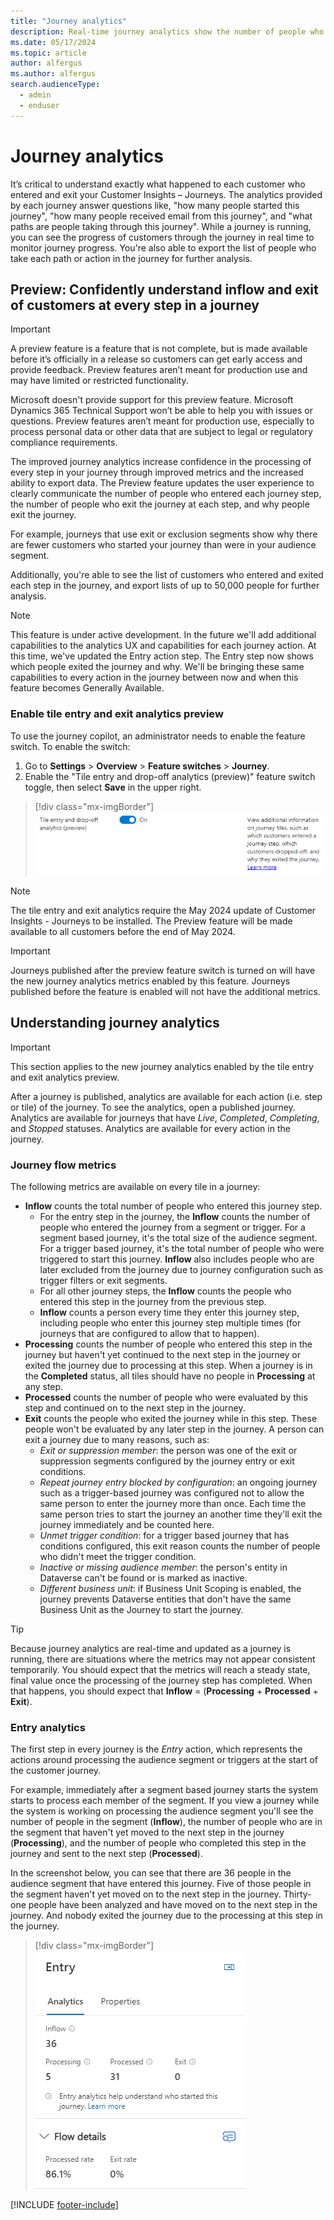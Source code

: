 ```yaml
---
title: "Journey analytics"
description: Real-time journey analytics show the number of people who enter each step in a Customer Insights journey, who left each step, and why they left each step.
ms.date: 05/17/2024
ms.topic: article
author: alfergus
ms.author: alfergus
search.audienceType: 
  - admin
  - enduser
---
```


# Journey analytics

It’s critical to understand exactly what happened to each customer who entered and exit your Customer Insights – Journeys. The analytics provided by each journey answer questions like, "how many people started this journey", "how many people received email from this journey", and "what paths are people taking through this journey". While a journey is running, you can see the progress of customers through the journey in real time to monitor journey progress. You're also able to export the list of people who take each path or action in the journey for further analysis.

## Preview: Confidently understand inflow and exit of customers at every step in a journey

> [!IMPORTANT]
> A preview feature is a feature that is not complete, but is made available before it’s officially in a release so customers can get early access and provide feedback. Preview features aren’t meant for production use and may have limited or restricted functionality.
>
> Microsoft doesn't provide support for this preview feature. Microsoft Dynamics 365 Technical Support won’t be able to help you with issues or questions. Preview features aren’t meant for production use, especially to process personal data or other data that are subject to legal or regulatory compliance requirements.

The improved journey analytics increase confidence in the processing of every step in your journey through improved metrics and the increased ability to export data. The Preview feature updates the user experience to clearly communicate the number of people who entered each journey step, the number of people who exit the journey at each step, and why people exit the journey.

For example, journeys that use exit or exclusion segments show why there are fewer customers who started your journey than were in your audience segment.

Additionally, you're able to see the list of customers who entered and exited each step in the journey, and export lists of up to 50,000 people for further analysis.

> [!NOTE]
> This feature is under active development. In the future we'll add additional capabilities to the analytics UX and capabilities for each journey action. At this time, we've updated the Entry action step. The Entry step now shows which people exited the journey and why. We'll be bringing these same capabilities to every action in the journey between now and when this feature becomes Generally Available.

### Enable tile entry and exit analytics preview

To use the journey copilot, an administrator needs to enable the feature switch. To enable the switch:
1. Go to **Settings** > **Overview** > **Feature switches** > **Journey**.
1. Enable the "Tile entry and drop-off analytics (preview)" feature switch toggle, then select **Save** in the upper right.

> [!div class="mx-imgBorder"]
> ![Enable copilot feature](media/real-time-tile-analytics-feature-switch.png "Enable tile entry and drop-off analytics feature")

> [!NOTE]
> The tile entry and exit analytics require the May 2024 update of Customer Insights - Journeys to be installed. The Preview feature will be made available to all customers before the end of May 2024.

> [!IMPORTANT]
> Journeys published after the preview feature switch is turned on will have the new journey analytics metrics enabled by this feature. Journeys published before the feature is enabled will not have the additional metrics.

## Understanding journey analytics

> [!IMPORTANT]
> This section applies to the new journey analytics enabled by the tile entry and exit analytics preview.

After a journey is published, analytics are available for each action (i.e. step or tile) of the journey. To see the analytics, open a published journey. Analytics are available for journeys that have *Live*, *Completed*, *Completing*, and *Stopped* statuses. Analytics are available for every action in the journey.

### Journey flow metrics
The following metrics are available on every tile in a journey:

* **Inflow** counts the total number of people who entered this journey step.
    *  For the entry step in the journey, the **Inflow** counts the number of people who entered the journey from a segment or trigger. For a segment based journey, it's the total size of the audience segment. For a trigger based journey, it's the total number of people who were triggered to start this journey. **Inflow** also includes people who are later excluded from the journey due to journey configuration such as trigger filters or exit segments.
    * For all other journey steps, the **Inflow** counts the people who entered this step in the journey from the previous step.
    * **Inflow** counts a person every time they enter this journey step, including people who enter this journey step multiple times (for journeys that are configured to allow that to happen).
* **Processing** counts the number of people who entered this step in the journey but haven't yet continued to the next step in the journey or exited the journey due to processing at this step. When a journey is in the **Completed** status, all tiles should have no people in **Processing** at any step.
* **Processed** counts the number of people who were evaluated by this step and continued on to the next step in the journey.
* **Exit** counts the people who exited the journey while in this step. These people won't be evaluated by any later step in the journey. A person can exit a journey due to many reasons, such as:
    * *Exit or suppression member*: the person was one of the exit or suppression segments configured by the journey entry or exit conditions.
    * *Repeat journey entry blocked by configuration*: an ongoing journey such as a trigger-based journey was configured not to allow the same person to enter the journey more than once. Each time the same person tries to start the journey an another time they'll exit the journey immediately and be counted here.
    * *Unmet trigger condition*: for a trigger based journey that has conditions configured, this exit reason counts the number of people who didn't meet the trigger condition.
    * *Inactive or missing audience member*: the person's entity in Dataverse can't be found or is marked as inactive.
    * *Different business unit*: if Business Unit Scoping is enabled, the journey prevents Dataverse entities that don't have the same Business Unit as the Journey to start the journey.

> [!TIP]
> Because journey analytics are real-time and updated as a journey is running, there are situations where the metrics may not appear consistent temporarily. You should expect that the metrics will reach a steady state, final value once the processing of the journey step has completed. When that happens, you should expect that **Inflow** = (**Processing** + **Processed** + **Exit**).

### Entry analytics
The first step in every journey is the *Entry* action, which represents the actions around processing the audience segment or triggers at the start of the customer journey.

For example, immediately after a segment based journey starts the system starts to process each member of the segment. If you view a journey while the system is working on processing the audience segment you'll see the number of people in the segment (**Inflow**), the number of people who are in the segment that haven't yet moved to the next step in the journey (**Processing**), and the number of people who completed this step in the journey and sent to the next step (**Processed**).

In the screenshot below, you can see that there are 36 people in the audience segment that have entered this journey. Five of those people in the segment haven't yet moved on to the next step in the journey. Thirty-one people have been analyzed and have moved on to the next step in the journey. And nobody exited the journey due to the processing at this step in the journey.

> [!div class="mx-imgBorder"]
> ![Enable copilot feature](media/real-time-tile-analytics-entry-tile-in-progress.png "Entry action analytics showing an in-progress journey.")

[!INCLUDE [footer-include](./includes/footer-banner.md)]